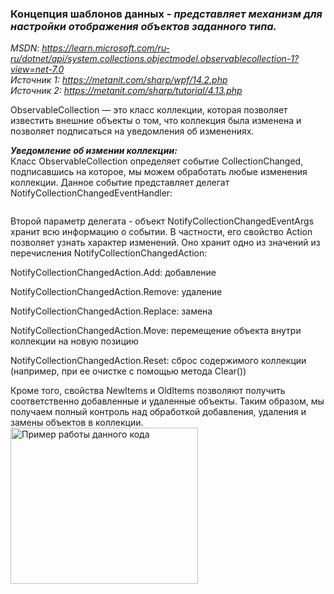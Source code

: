 ### Концепция шаблонов данных - *представляет механизм для настройки отображения объектов заданного типа.* 

*MSDN: https://learn.microsoft.com/ru-ru/dotnet/api/system.collections.objectmodel.observablecollection-1?view=net-7.0* <br>
*Источник 1: https://metanit.com/sharp/wpf/14.2.php* <br>
*Источник 2: https://metanit.com/sharp/tutorial/4.13.php* <br>

ObservableCollection — это класс коллекции, которая позволяет известить внешние объекты о том, что коллекция была изменена и позволяет подписаться на уведомления об изменениях.

___Уведомление об измении коллекции:___ <br>
Класс ObservableCollection определяет событие CollectionChanged, подписавшись на которое, мы можем обработать любые изменения коллекции. Данное событие представляет делегат NotifyCollectionChangedEventHandler:
> ~~~C# void NotifyCollectionChangedEventHandler(object? sender, NotifyCollectionChangedEventArgs e); ~~~


Второй параметр делегата - объект NotifyCollectionChangedEventArgs хранит всю информацию о событии. В частности, его свойство Action позволяет узнать характер изменений. Оно хранит одно из значений из перечисления NotifyCollectionChangedAction:

NotifyCollectionChangedAction.Add: добавление

NotifyCollectionChangedAction.Remove: удаление

NotifyCollectionChangedAction.Replace: замена

NotifyCollectionChangedAction.Move: перемещение объекта внутри коллекции на новую позицию

NotifyCollectionChangedAction.Reset: сброс содержимого коллекции (например, при ее очистке с помощью метода Clear())

Кроме того, свойства NewItems и OldItems позволяют получить соответственно добавленные и удаленные объекты. Таким образом, мы получаем полный контроль над обработкой добавления, удаления и замены объектов в коллекции.
<img src="img/Data1.png" align="left" alt="Пример работы данного кода" width="300" height="250">
